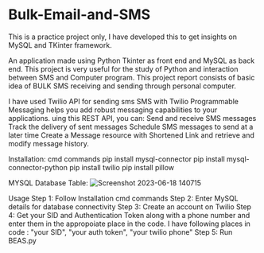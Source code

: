 # Bulk-Email-and-SMS
This is a practice project only, I have developed this to get insights on MySQL and TKinter framework.

An application made using Python Tkinter as front end and MySQL  as back end. This project is very useful for the study of Python and interaction between SMS and Computer program. This project report consists of basic idea of BULK SMS receiving and  sending through personal computer. 

I have used Twilio API for sending sms
SMS with Twilio Programmable Messaging helps you add robust messaging capabilities to your applications. uing this REST API, you can:
Send and receive SMS messages
Track the delivery of sent messages
Schedule SMS messages to send at a later time
Create a Message resource with Shortened Link and retrieve and modify message history.

Installation: cmd commands
pip install mysql-connector
pip install mysql-connector-python
pip install twilio
pip install pillow

MYSQL Database Table:
![Screenshot 2023-06-18 140715](https://github.com/vgrashal16/Bulk-Email-and-SMS/assets/89205098/c3b3431f-d25e-41f4-a76d-d85ac2005d84)

Usage
Step 1: Follow Installation cmd commands
Step 2: Enter MySQL details for database connectivity
Step 3: Create an account on Twilio
Step 4: Get your SID and Authentication Token along with a phone number and enter them in the appropoiate place in the code. 
        I have following places in code : "your SID", "your auth token", "your twilio phone"
Step 5: Run BEAS.py
